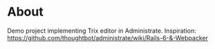 # About

Demo project implementing Trix editor in Administrate.
Inspiration: https://github.com/thoughtbot/administrate/wiki/Rails-6-&-Webpacker

